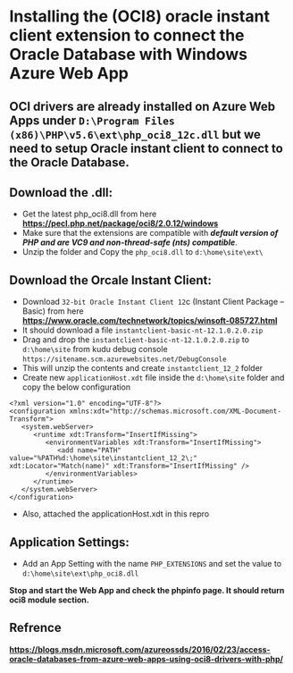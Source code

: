 Installing the (OCI8) oracle instant client extension to connect the Oracle Database with Windows Azure Web App
===
OCI drivers are already installed on Azure Web Apps under `D:\Program Files (x86)\PHP\v5.6\ext\php_oci8_12c.dll` but we need to setup Oracle instant client to connect to the Oracle Database.
---

Download the .dll:
---

* Get the latest php_oci8.dll from here **https://pecl.php.net/package/oci8/2.0.12/windows**
* Make sure that the extensions are compatible with ***default version of PHP and are VC9 and non-thread-safe (nts) compatible***.
* Unzip the folder and Copy the `php_oci8.dll` to `d:\home\site\ext\`

Download the Orcale Instant Client:
---

* Download `32-bit Oracle Instant Client 12`c (Instant Client Package – Basic) from here **https://www.oracle.com/technetwork/topics/winsoft-085727.html**
* It should download a file `instantclient-basic-nt-12.1.0.2.0.zip`
* Drag and drop the `instantclient-basic-nt-12.1.0.2.0.zip` to `d:\home\site` from kudu debug console `https://sitename.scm.azurewebsites.net/DebugConsole`
* This will unzip the contents and create `instantclient_12_2` folder
* Create new `applicationHost.xdt` file inside the `d:\home\site` folder and copy the below configuration
	
```
<?xml version="1.0" encoding="UTF-8"?>
<configuration xmlns:xdt="http://schemas.microsoft.com/XML-Document-Transform">
   <system.webServer>
      <runtime xdt:Transform="InsertIfMissing">
         <environmentVariables xdt:Transform="InsertIfMissing">
            <add name="PATH" value="%PATH%d:\home\site\instantclient_12_2\;" xdt:Locator="Match(name)" xdt:Transform="InsertIfMissing" />
         </environmentVariables>
      </runtime>
   </system.webServer>
</configuration>
```


* Also, attached the applicationHost.xdt in this repro

Application Settings:
---

* Add an App Setting with the name `PHP_EXTENSIONS` and set the value to `d:\home\site\ext\php_oci8.dll`

**Stop and start the Web App and check the phpinfo page. It should return oci8 module section.**
	
Refrence
---
**https://blogs.msdn.microsoft.com/azureossds/2016/02/23/access-oracle-databases-from-azure-web-apps-using-oci8-drivers-with-php/**
	